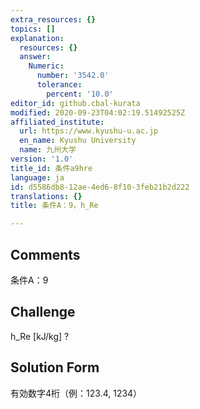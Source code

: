 ```yaml
---
extra_resources: {}
topics: []
explanation:
  resources: {}
  answer:
    Numeric:
      number: '3542.0'
      tolerance:
        percent: '10.0'
editor_id: github.cbal-kurata
modified: 2020-09-23T04:02:19.51492525Z
affiliated_institute:
  url: https://www.kyushu-u.ac.jp
  en_name: Kyushu University
  name: 九州大学
version: '1.0'
title_id: 条件a9hre
language: ja
id: d5586db8-12ae-4ed6-8f10-3feb21b2d222
translations: {}
title: 条件A：9，h_Re

---
```


## Comments
条件A：9

## Challenge
h_Re [kJ/kg] ?

## Solution Form
有効数字4桁（例：123.4,  1234）




